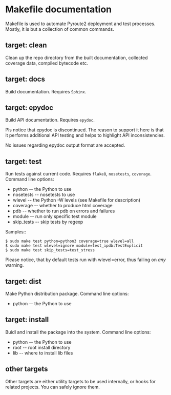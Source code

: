 Makefile documentation
======================

Makefile is used to automate Pyroute2 deployment and test
processes. Mostly, it is but a collection of common commands.


target: clean
-------------

Clean up the repo directory from the built documentation,
collected coverage data, compiled bytecode etc.

target: docs
------------

Build documentation. Requires `Sphinx`.

target: epydoc
--------------

Build API documentation. Requires `epydoc`.

Pls notice that epydoc is discontinued. The reason to support
it here is that it performs additional API testing and helps
to highlight API inconsistencies.

No issues regarding epydoc output format are accepted.

target: test
------------

Run tests against current code. Requires `flake8`, `nosetests`,
`coverage`. Command line options:

* python -- the Python to use
* nosetests -- nosetests to use
* wlevel -- the Python -W levels (see Makefile for description)
* coverage -- whether to produce html coverage
* pdb -- whether to run pdb on errors and failures
* module -- run only specific test module
* skip_tests -- skip tests by regexp

Samples::

    $ sudo make test python=python3 coverage=true wlevel=all
    $ sudo make test wlevel=ignore module=test_ipdb:TestExplicit
    $ sudo make test skip_tests=test_stress

Please notice, that by default tests run with wlevel=error,
thus failing on *any* warning.

target: dist
------------

Make Python distribution package. Command line options:

* python -- the Python to use

target: install
---------------

Buidl and install the package into the system. Command line options:

* python -- the Python to use
* root -- root install directory
* lib -- where to install lib files

other targets
-------------

Other targets are either utility targets to be used internally,
or hooks for related projects. You can safely ignore them.
